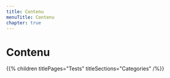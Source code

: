 ```yaml
---
title: Contenu
menuTitle: Contenu
chapter: true
---
```


# Contenu

{{% children titlePages="Tests" titleSections="Categories" /%}}
